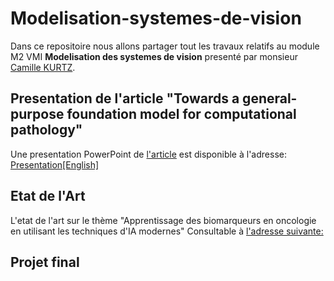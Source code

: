 # Modelisation-systemes-de-vision

Dans ce repositoire nous allons partager tout les travaux relatifs au module M2 VMI **Modelisation des systemes de vision** presenté par monsieur <ins>Camille KURTZ</ins>.

## Presentation de l'article "Towards a general-purpose foundation model for computational pathology" 

Une presentation PowerPoint de [l'article](https://www.nature.com/articles/s41591-024-02857-3) est disponible à l'adresse: [Presentation[English]](https://github.com/Malekbennabi3/Modelisation-systemes-de-vision/blob/main/Pr%C3%A9sentation%20Article.pdf) 


## Etat de l'Art
L'etat de l'art sur le thème "Apprentissage des biomarqueurs en oncologie en utilisant les techniques d'IA modernes" Consultable à [l'adresse suivante: ]([https://github.com/Malekbennabi3/Modelisation-systemes-de-vision/blob/main/Pr%C3%A9sentation%20Article.pdf](https://github.com/Malekbennabi3/Modelisation-systemes-de-vision/blob/main/Etat_de_lart_BENNABI_ZHAO.pdf))
## Projet final
